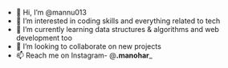 - 👋 Hi, I’m @mannu013
- 👀 I’m interested in coding skills and everything related to tech
- 🌱 I’m currently learning data structures & algorithms  and web development too
- 💞️ I’m looking to collaborate on new projects
- 📫 Reach me on Instagram- 
@__.manohar___


<!---
mannu013/mannu013 is a ✨ special ✨ repository because its `README.md` (this file) appears on your GitHub profile.
You can click the Preview link to take a look at your changes.
--->

